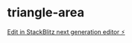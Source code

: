 # triangle-area

[Edit in StackBlitz next generation editor ⚡️](https://stackblitz.com/~/github.com/locbaoodo/triangle-area)